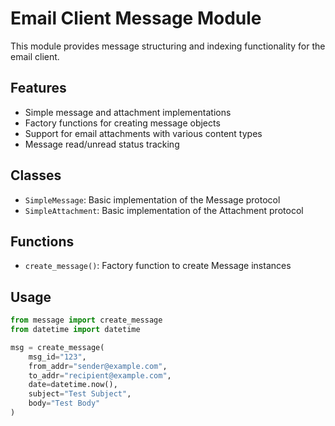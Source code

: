 # Email Client Message Module

This module provides message structuring and indexing functionality for the email client.

## Features

- Simple message and attachment implementations
- Factory functions for creating message objects
- Support for email attachments with various content types
- Message read/unread status tracking

## Classes

- `SimpleMessage`: Basic implementation of the Message protocol
- `SimpleAttachment`: Basic implementation of the Attachment protocol

## Functions

- `create_message()`: Factory function to create Message instances

## Usage

```python
from message import create_message
from datetime import datetime

msg = create_message(
    msg_id="123",
    from_addr="sender@example.com",
    to_addr="recipient@example.com",
    date=datetime.now(),
    subject="Test Subject",
    body="Test Body"
)
```